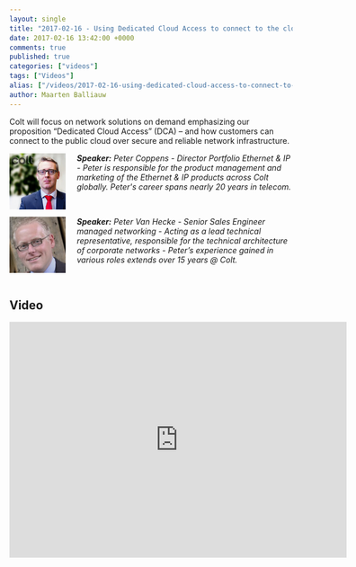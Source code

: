 ```yaml
---
layout: single
title: "2017-02-16 - Using Dedicated Cloud Access to connect to the cloud"
date: 2017-02-16 13:42:00 +0000
comments: true
published: true
categories: ["videos"]
tags: ["Videos"]
alias: ["/videos/2017-02-16-using-dedicated-cloud-access-to-connect-to-the-cloud"]
author: Maarten Balliauw
---
```


Colt will focus on network solutions on demand emphasizing our proposition &ldquo;Dedicated Cloud Access&rdquo; (DCA) &ndash; and how customers can connect to the public cloud over secure and reliable network infrastructure.

<img src="/assets/media/speakers/peter-coppens.jpg" alt="" align="left" width="100" height="100" style="margin-right: 20px;">***Speaker:** Peter Coppens - Director Portfolio Ethernet &amp; IP - Peter is responsible for the product management and marketing of the Ethernet &amp; IP products across Colt globally. Peter's career spans nearly 20 years in telecom.*

<br />

<img src="/assets/media/speakers/peter-van-hecke.jpg" alt="" align="left" width="100" height="100" style="margin-right: 20px;">***Speaker:** Peter Van Hecke - Senior Sales Engineer managed networking - Acting as a lead technical representative, responsible for the technical architecture of corporate networks - Peter&rsquo;s experience gained in various roles extends over 15 years @ Colt.*

<br />

## Video
	
<iframe width="600" height="420" src="http://www.youtube.com/embed/vWN-2IpyqXo" frameborder="0" allowfullscreen=""></iframe>		